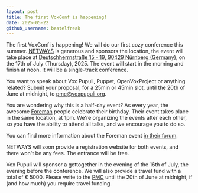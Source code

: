 ```yaml
---
layout: post
title: The first VoxConf is happening!
date: 2025-05-22
github_username: bastelfreak
---
```


The first VoxConf is happening!
We will do our first cozy conference this summer.
[NETWAYS](https://netways.de/) is generous and sponsors the location, the event will take place at [Deutschherrnstraße 15 - 19, 90429 Nürnberg (Germany)](https://www.openstreetmap.org/?#map=19/49.453932/11.063257), on the 17th of July (Thursday), 2025.
The event will start in the morning and finish at noon.
It will be a single-track conference.

You want to speak about Vox Pupuli, Puppet, OpenVoxProject or anything related?
Submit your proposal, for a 25min or 45min slot, until the 20th of June at midnight, to [pmc@voxpupuli.org](mailto:pmc@voxpupuli.org).

You are wondering why this is a half-day event? As every year, the awesome [Foreman](https://theforeman.org/) people celebrate their birthday.
Their event takes place in the same location, at 1pm.
We're organizing the events after each other, so you have the ability to attend all talks, and we encourage you to do so.

You can find more information about the Foreman event [in their forum](https://community.theforeman.org/t/foreman-birthday-event-2025/42996).

NETWAYS will soon provide a registration website for both events, and there won't be any fees.
The entrance will be free.

Vox Pupuli will sponsor a gettogether in the evening of the 16th of July, the evening before the conference.
We will also provide a travel fund with a total of € 5000.
Please write to the [PMC](mailto:pmc@voxpupuli.org) until the 20th of June at midnight, if (and how much) you require travel funding.
